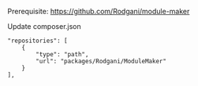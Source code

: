 Prerequisite: https://github.com/Rodgani/module-maker

Update composer.json
```
"repositories": [
    {
        "type": "path",
        "url": "packages/Rodgani/ModuleMaker"
    }
],
```
